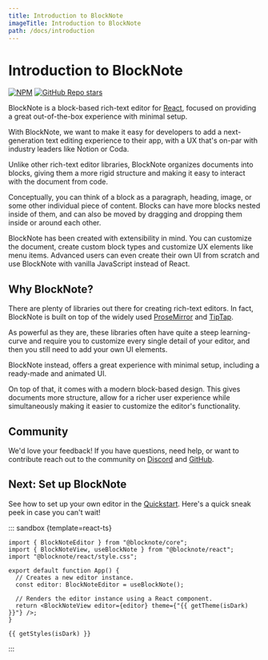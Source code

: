 ```yaml
---
title: Introduction to BlockNote
imageTitle: Introduction to BlockNote
path: /docs/introduction
---
```


<script setup>
import { useData } from 'vitepress';
import { getTheme, getStyles } from "../demoUtils";

const { isDark } = useData();
</script>

# Introduction to BlockNote

<div><a href="https://www.npmjs.com/package/@blocknote/core"><img style="display: inline" alt="NPM" src="https://img.shields.io/npm/v/@blocknote/react"></a> <a href="https://github.com/TypeCellOS/BlockNote"><img style="display: inline" alt="GitHub Repo stars" src="https://img.shields.io/github/stars/TypeCellOS/BlockNote?style=social"></a></div>

BlockNote is a block-based rich-text editor for [React](https://reactjs.org/), focused on providing a great out-of-the-box experience with minimal setup.

With BlockNote, we want to make it easy for developers to add a next-generation text editing experience to their app, with a UX that's on-par with industry leaders like Notion or Coda.

Unlike other rich-text editor libraries, BlockNote organizes documents into blocks, giving them a more rigid structure and making it easy to interact with the document from code.

Conceptually, you can think of a block as a paragraph, heading, image, or some other individual piece of content. Blocks can have more blocks nested inside of them, and can also be moved by dragging and dropping them inside or around each other.

BlockNote has been created with extensibility in mind. You can customize the document, create custom block types and customize UX elements like menu items. Advanced users can even create their own UI from scratch and use BlockNote with vanilla JavaScript instead of React.

## Why BlockNote?

There are plenty of libraries out there for creating rich-text editors. In fact, BlockNote is built on top of the widely used [ProseMirror](https://prosemirror.net/) and [TipTap](https://tiptap.dev/).

As powerful as they are, these libraries often have quite a steep learning-curve and require you to customize every single detail of your editor, and then you still need to add your own UI elements.

BlockNote instead, offers a great experience with minimal setup, including a ready-made and animated UI.

On top of that, it comes with a modern block-based design. This gives documents more structure, allow for a richer user experience while simultaneously making it easier to customize the editor's functionality.

## Community

We'd love your feedback! If you have questions, need help, or want to contribute reach out to the community on [Discord](https://discord.gg/Qc2QTTH5dF) and [GitHub](https://github.com/TypeCellOS/BlockNote).

## Next: Set up BlockNote

See how to set up your own editor in the [Quickstart](/docs/quickstart). Here's a quick sneak peek in case you can't wait!

::: sandbox {template=react-ts}

```typescript-vue /App.tsx
import { BlockNoteEditor } from "@blocknote/core";
import { BlockNoteView, useBlockNote } from "@blocknote/react";
import "@blocknote/react/style.css";

export default function App() {
  // Creates a new editor instance.
  const editor: BlockNoteEditor = useBlockNote();

  // Renders the editor instance using a React component.
  return <BlockNoteView editor={editor} theme={"{{ getTheme(isDark) }}"} />;
}
```

```css-vue /styles.css [hidden]
{{ getStyles(isDark) }}
```

:::
